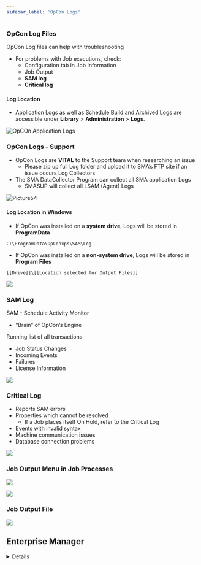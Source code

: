 ```yaml
---
sidebar_label: 'OpCon Logs'
---
```


### OpCon Log Files

OpCon Log files can help with troubleshooting  

* For problems with Job executions, check:
  * Configuration tab in Job Information
  * Job Output
  * **SAM log**
  * **Critical log**

#### Log Location

* Application Logs as well as Schedule Build and Archived Logs are accessible under **Library** > **Administration** > **Logs**.

![OpCOn Application Logs](../static/imgbasic/Logs.png)

### OpCon Logs - Support

* OpCon Logs are **VITAL** to the Support team when researching an issue
  * Please zip up full Log folder and upload it to SMA’s FTP site if an issue occurs
Log Collectors
* The SMA DataCollector Program can collect all SMA application Logs
  * SMASUP will collect all LSAM (Agent) Logs

![Picture54](../static/imgbasic/Picture54.png)  

#### Log Location in Windows

* If OpCon was installed on a **system drive**, Logs will be stored in **ProgramData**  
```
C:\ProgramData\OpConxps\SAM\Log
```

* If OpCon was installed on a **non-system drive**, Logs will be stored in **Program Files**  
```
[[Drive]]\[[Location selected for Output Files]]
```

![](../static/imgbasic/sm-log-folder-window-file.png)

### SAM Log

SAM - Schedule Activity Monitor  

* “Brain” of OpCon’s Engine  

Running list of all transactions  

* Job Status Changes
* Incoming Events
* Failures
* License Information 

![](../static/imgbasic/SAM_Log.png)

### Critical Log

* Reports SAM errors
* Properties which cannot be resolved
  * If a Job places itself On Hold, refer to the Critical Log
* Events with invalid syntax
* Machine communication issues
* Database connection problems

![](../static/imgbasic/Critical_Log.png)


### Job Output Menu in Job Processes

![](../static/imgbasic/sm-job-output-from-processes.png)

![](../static/imgbasic/sm-job-output-side-panel.png)

### Job Output File

![](../static/imgbasic/sm-job-output-log-file.png)

## Enterprise Manager

<details>

#### Log Shortcuts Shortcuts  

* Auto-updating Logs (current Logs)
* **Requires OpConxps folder to be shared with users**

![Picture53](../static/imgbasic/Picture53.png)

#### SAM Log

![Picture55](../static/imgbasic/Picture55.png)

#### Critical Log

![Picture56](../static/imgbasic/Picture56.png) 

</details>